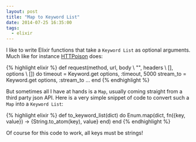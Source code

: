 ```yaml
---
layout: post
title: "Map to Keyword List"
date: 2014-07-25 16:35:00
tags:
  - elixir
---
```


I like to write Elixir functions that take a `Keyword List` as optional arguments. Much like for instance [HTTPoison](https://github.com/edgurgel/httpoison) does:

{% highlight elixir %}
def request(method, url, body \\ "", headers \\ [], options \\ []) do
  timeout = Keyword.get options, :timeout, 5000
  stream_to = Keyword.get options, :stream_to
  ...
end
{% endhighlight %}


But sometimes all I have at hands is a `Map`, usually coming straight from a third party json API. Here is a very simple snippet of code to convert such a `Map` into a `Keyword List`:

{% highlight elixir %}
def to_keyword_list(dict) do
  Enum.map(dict, fn({key, value}) -> {String.to_atom(key), value} end)
end
{% endhighlight %}

Of course for this code to work, all keys must be strings!
